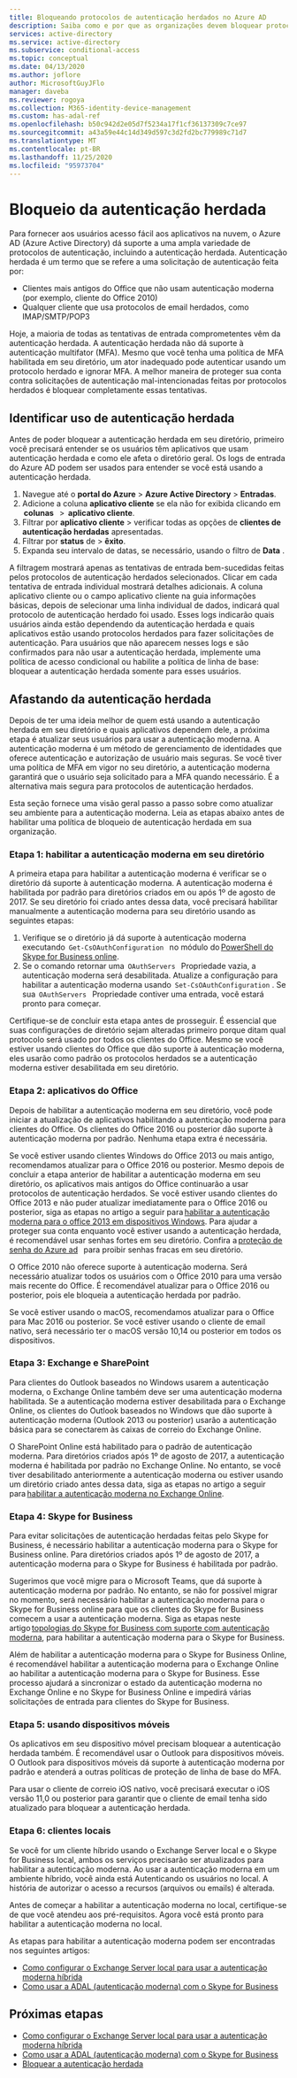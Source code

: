 ```yaml
---
title: Bloqueando protocolos de autenticação herdados no Azure AD
description: Saiba como e por que as organizações devem bloquear protocolos de autenticação herdados
services: active-directory
ms.service: active-directory
ms.subservice: conditional-access
ms.topic: conceptual
ms.date: 04/13/2020
ms.author: joflore
author: MicrosoftGuyJFlo
manager: daveba
ms.reviewer: rogoya
ms.collection: M365-identity-device-management
ms.custom: has-adal-ref
ms.openlocfilehash: b50c942d2e05d7f5234a17f1cf36137309c7ce97
ms.sourcegitcommit: a43a59e44c14d349d597c3d2fd2bc779989c71d7
ms.translationtype: MT
ms.contentlocale: pt-BR
ms.lasthandoff: 11/25/2020
ms.locfileid: "95973704"
---
```

# <a name="blocking-legacy-authentication"></a>Bloqueio da autenticação herdada
 
Para fornecer aos usuários acesso fácil aos aplicativos na nuvem, o Azure AD (Azure Active Directory) dá suporte a uma ampla variedade de protocolos de autenticação, incluindo a autenticação herdada. Autenticação herdada é um termo que se refere a uma solicitação de autenticação feita por:

- Clientes mais antigos do Office que não usam autenticação moderna (por exemplo, cliente do Office 2010)
- Qualquer cliente que usa protocolos de email herdados, como IMAP/SMTP/POP3

Hoje, a maioria de todas as tentativas de entrada comprometentes vêm da autenticação herdada. A autenticação herdada não dá suporte à autenticação multifator (MFA). Mesmo que você tenha uma política de MFA habilitada em seu diretório, um ator inadequado pode autenticar usando um protocolo herdado e ignorar MFA. A melhor maneira de proteger sua conta contra solicitações de autenticação mal-intencionadas feitas por protocolos herdados é bloquear completamente essas tentativas.

## <a name="identify-legacy-authentication-use"></a>Identificar uso de autenticação herdada

Antes de poder bloquear a autenticação herdada em seu diretório, primeiro você precisará entender se os usuários têm aplicativos que usam autenticação herdada e como ele afeta o diretório geral. Os logs de entrada do Azure AD podem ser usados para entender se você está usando a autenticação herdada.

1. Navegue até o **portal do Azure** > **Azure Active Directory** > **Entradas**.
1. Adicione a coluna **aplicativo cliente** se ela não for exibida clicando em  **colunas**   >  **aplicativo cliente**.
1. Filtrar por **aplicativo cliente** > verificar todas as opções de **clientes de autenticação herdadas** apresentadas.
1. Filtrar por **status** de  >  **êxito**. 
1. Expanda seu intervalo de datas, se necessário, usando o filtro de **Data** .

A filtragem mostrará apenas as tentativas de entrada bem-sucedidas feitas pelos protocolos de autenticação herdados selecionados. Clicar em cada tentativa de entrada individual mostrará detalhes adicionais. A coluna aplicativo cliente ou o campo aplicativo cliente na guia informações básicas, depois de selecionar uma linha individual de dados, indicará qual protocolo de autenticação herdado foi usado. Esses logs indicarão quais usuários ainda estão dependendo da autenticação herdada e quais aplicativos estão usando protocolos herdados para fazer solicitações de autenticação. Para usuários que não aparecem nesses logs e são confirmados para não usar a autenticação herdada, implemente uma política de acesso condicional ou habilite a política de linha de base: bloquear a autenticação herdada somente para esses usuários.

## <a name="moving-away-from-legacy-authentication"></a>Afastando da autenticação herdada 

Depois de ter uma ideia melhor de quem está usando a autenticação herdada em seu diretório e quais aplicativos dependem dele, a próxima etapa é atualizar seus usuários para usar a autenticação moderna. A autenticação moderna é um método de gerenciamento de identidades que oferece autenticação e autorização de usuário mais seguras. Se você tiver uma política de MFA em vigor no seu diretório, a autenticação moderna garantirá que o usuário seja solicitado para a MFA quando necessário. É a alternativa mais segura para protocolos de autenticação herdados.

Esta seção fornece uma visão geral passo a passo sobre como atualizar seu ambiente para a autenticação moderna. Leia as etapas abaixo antes de habilitar uma política de bloqueio de autenticação herdada em sua organização.

### <a name="step-1-enable-modern-authentication-in-your-directory"></a>Etapa 1: habilitar a autenticação moderna em seu diretório

A primeira etapa para habilitar a autenticação moderna é verificar se o diretório dá suporte à autenticação moderna. A autenticação moderna é habilitada por padrão para diretórios criados em ou após 1º de agosto de 2017. Se seu diretório foi criado antes dessa data, você precisará habilitar manualmente a autenticação moderna para seu diretório usando as seguintes etapas:

1. Verifique se o diretório já dá suporte à autenticação moderna executando  `Get-CsOAuthConfiguration`   no módulo do [PowerShell do Skype for Business online](/office365/enterprise/powershell/manage-skype-for-business-online-with-office-365-powershell).
1. Se o comando retornar uma  `OAuthServers`   Propriedade vazia, a autenticação moderna será desabilitada. Atualize a configuração para habilitar a autenticação moderna usando  `Set-CsOAuthConfiguration` . Se sua  `OAuthServers`   Propriedade contiver uma entrada, você estará pronto para começar.

Certifique-se de concluir esta etapa antes de prosseguir. É essencial que suas configurações de diretório sejam alteradas primeiro porque ditam qual protocolo será usado por todos os clientes do Office. Mesmo se você estiver usando clientes do Office que dão suporte à autenticação moderna, eles usarão como padrão os protocolos herdados se a autenticação moderna estiver desabilitada em seu diretório.

### <a name="step-2-office-applications"></a>Etapa 2: aplicativos do Office

Depois de habilitar a autenticação moderna em seu diretório, você pode iniciar a atualização de aplicativos habilitando a autenticação moderna para clientes do Office. Os clientes do Office 2016 ou posterior dão suporte à autenticação moderna por padrão. Nenhuma etapa extra é necessária.

Se você estiver usando clientes Windows do Office 2013 ou mais antigo, recomendamos atualizar para o Office 2016 ou posterior. Mesmo depois de concluir a etapa anterior de habilitar a autenticação moderna em seu diretório, os aplicativos mais antigos do Office continuarão a usar protocolos de autenticação herdados. Se você estiver usando clientes do Office 2013 e não puder atualizar imediatamente para o Office 2016 ou posterior, siga as etapas no artigo a seguir para [habilitar a autenticação moderna para o office 2013 em dispositivos Windows](/office365/admin/security-and-compliance/enable-modern-authentication). Para ajudar a proteger sua conta enquanto você estiver usando a autenticação herdada, é recomendável usar senhas fortes em seu diretório. Confira a [proteção de senha do Azure ad](../authentication/concept-password-ban-bad.md)   para proibir senhas fracas em seu diretório.

O Office 2010 não oferece suporte à autenticação moderna. Será necessário atualizar todos os usuários com o Office 2010 para uma versão mais recente do Office. É recomendável atualizar para o Office 2016 ou posterior, pois ele bloqueia a autenticação herdada por padrão.

Se você estiver usando o macOS, recomendamos atualizar para o Office para Mac 2016 ou posterior. Se você estiver usando o cliente de email nativo, será necessário ter o macOS versão 10,14 ou posterior em todos os dispositivos.

### <a name="step-3-exchange-and-sharepoint"></a>Etapa 3: Exchange e SharePoint

Para clientes do Outlook baseados no Windows usarem a autenticação moderna, o Exchange Online também deve ser uma autenticação moderna habilitada. Se a autenticação moderna estiver desabilitada para o Exchange Online, os clientes do Outlook baseados no Windows que dão suporte à autenticação moderna (Outlook 2013 ou posterior) usarão a autenticação básica para se conectarem às caixas de correio do Exchange Online.

O SharePoint Online está habilitado para o padrão de autenticação moderna. Para diretórios criados após 1º de agosto de 2017, a autenticação moderna é habilitada por padrão no Exchange Online. No entanto, se você tiver desabilitado anteriormente a autenticação moderna ou estiver usando um diretório criado antes dessa data, siga as etapas no artigo a seguir para [habilitar a autenticação moderna no Exchange Online](/exchange/clients-and-mobile-in-exchange-online/enable-or-disable-modern-authentication-in-exchange-online).

### <a name="step-4-skype-for-business"></a>Etapa 4: Skype for Business

Para evitar solicitações de autenticação herdadas feitas pelo Skype for Business, é necessário habilitar a autenticação moderna para o Skype for Business online. Para diretórios criados após 1º de agosto de 2017, a autenticação moderna para o Skype for Business é habilitada por padrão.

Sugerimos que você migre para o Microsoft Teams, que dá suporte à autenticação moderna por padrão. No entanto, se não for possível migrar no momento, será necessário habilitar a autenticação moderna para o Skype for Business online para que os clientes do Skype for Business comecem a usar a autenticação moderna. Siga as etapas neste artigo [topologias do Skype for Business com suporte com autenticação moderna](/skypeforbusiness/plan-your-deployment/modern-authentication/topologies-supported), para habilitar a autenticação moderna para o Skype for Business.

Além de habilitar a autenticação moderna para o Skype for Business Online, é recomendável habilitar a autenticação moderna para o Exchange Online ao habilitar a autenticação moderna para o Skype for Business. Esse processo ajudará a sincronizar o estado da autenticação moderna no Exchange Online e no Skype for Business Online e impedirá várias solicitações de entrada para clientes do Skype for Business.

### <a name="step-5-using-mobile-devices"></a>Etapa 5: usando dispositivos móveis

Os aplicativos em seu dispositivo móvel precisam bloquear a autenticação herdada também. É recomendável usar o Outlook para dispositivos móveis. O Outlook para dispositivos móveis dá suporte à autenticação moderna por padrão e atenderá a outras políticas de proteção de linha de base do MFA.

Para usar o cliente de correio iOS nativo, você precisará executar o iOS versão 11,0 ou posterior para garantir que o cliente de email tenha sido atualizado para bloquear a autenticação herdada.

### <a name="step-6-on-premises-clients"></a>Etapa 6: clientes locais

Se você for um cliente híbrido usando o Exchange Server local e o Skype for Business local, ambos os serviços precisarão ser atualizados para habilitar a autenticação moderna. Ao usar a autenticação moderna em um ambiente híbrido, você ainda está Autenticando os usuários no local. A história de autorizar o acesso a recursos (arquivos ou emails) é alterada.

Antes de começar a habilitar a autenticação moderna no local, certifique-se de que você atendeu aos pré-requisitos. Agora você está pronto para habilitar a autenticação moderna no local.

As etapas para habilitar a autenticação moderna podem ser encontradas nos seguintes artigos:

* [Como configurar o Exchange Server local para usar a autenticação moderna híbrida](/office365/enterprise/configure-exchange-server-for-hybrid-modern-authentication)
* [Como usar a ADAL (autenticação moderna) com o Skype for Business](/skypeforbusiness/manage/authentication/use-adal)

## <a name="next-steps"></a>Próximas etapas

- [Como configurar o Exchange Server local para usar a autenticação moderna híbrida](/office365/enterprise/configure-exchange-server-for-hybrid-modern-authentication)
- [Como usar a ADAL (autenticação moderna) com o Skype for Business](/skypeforbusiness/manage/authentication/use-adal)
- [Bloquear a autenticação herdada](../conditional-access/block-legacy-authentication.md)